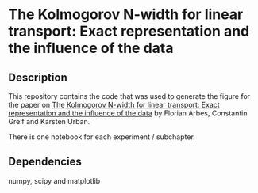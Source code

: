 # The Kolmogorov N-width for linear transport: Exact representation and the influence of the data

## Description
This repository contains the code that was used to generate the figure for the paper on  [The Kolmogorov N-width for linear transport: Exact representation and the influence of the data](https://arxiv.org/abs/2305.00066) by Florian Arbes, Constantin Greif and Karsten Urban.

There is one notebook for each experiment / subchapter.

## Dependencies
numpy, scipy and matplotlib
